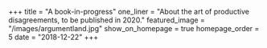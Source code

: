 +++
title = "A book-in-progress"
one_liner = "About the art of productive disagreements, to be published in 2020."
featured_image = "/images/argumentland.jpg"
show_on_homepage = true
homepage_order = 5
date = "2018-12-22"
+++